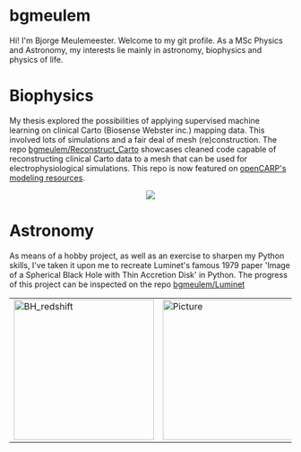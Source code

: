 # bgmeulem

Hi! I'm Bjorge Meulemeester. Welcome to my git profile.
As a MSc Physics and Astronomy, my interests lie mainly in astronomy, biophysics and physics of life.

# Biophysics
My thesis explored the possibilities of applying supervised machine learning on clinical Carto (Biosense Webster inc.) mapping data. This involved lots of simulations and a fair deal of mesh (re)construction. The repo [bgmeulem/Reconstruct_Carto](https://github.com/bgmeulem/Reconstruct_CARTO) showcases cleaned code capable of reconstructing clinical Carto data to a mesh that can be used for electrophysiological simulations. This repo is now featured on [openCARP's modeling resources](https://opencarp.org/community/modeling-resources#mesh-generation-tools).
<p align="center">
<img src=https://media0.giphy.com/media/bZM2OaOQb4HCVymzna/giphy.gif?cid=790b76112533f1a2f99b476d6833aa55d4b4c8ef9e3227b2&rid=giphy.gif&ct=g />
</p>

# Astronomy
As means of a hobby project, as well as an exercise to sharpen my Python skills, I've taken it upon me to recreate Luminet's famous 1979 paper 'Image of a Spherical Black Hole with Thin Accretion Disk' in Python. The progress of this project can be inspected on the repo [bgmeulem/Luminet](https://github.com/bgmeulem/Luminet)
<table><tr>
<td> <img src="https://github.com/bgmeulem/Luminet/blob/master/movie/BH_with_redshift.gif?raw=true" alt="BH_redshift" style="width: 250px;"/> </td>
<td> <img src="(https://github.com/bgmeulem/Luminet/blob/master/SampledPoints_incl=10.png" alt="Picture" style="width: 250px;"/> </td>
</tr></table>

